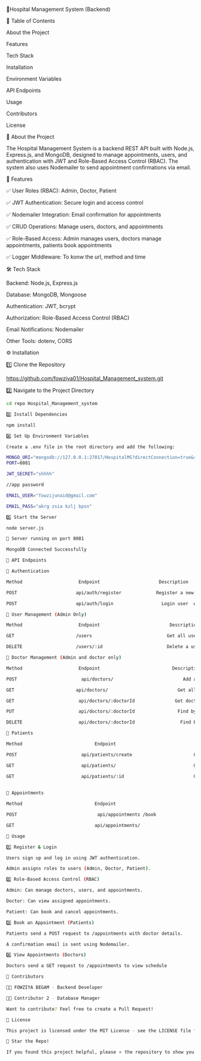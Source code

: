 🏥Hospital Management System (Backend)


📖 Table of Contents

About the Project

Features

Tech Stack

Installation

Environment Variables

API Endpoints

Usage

Contributors

License

📌 About the Project

The Hospital Management System is a backend REST API built with Node.js, Express.js, and MongoDB, designed to manage appointments, users, and authentication with JWT and Role-Based Access Control (RBAC). The system also uses Nodemailer to send appointment confirmations via email.

🚀 Features

✅ User Roles (RBAC): Admin, Doctor, Patient

✅ JWT Authentication: Secure login and access control

✅ Nodemailer Integration: Email confirmation for appointments

✅ CRUD Operations: Manage users, doctors, and appointments

✅ Role-Based Access: Admin manages users, doctors manage appointments, patients book appointments

✅ Logger Middleware: To konw the url, method and time

🛠 Tech Stack

Backend: Node.js, Express.js

Database: MongoDB, Mongoose

Authentication: JWT, bcrypt

Authorization: Role-Based Access Control (RBAC)

Email Notifications: Nodemailer

Other Tools: dotenv, CORS

⚙️ Installation

1️⃣ Clone the Repository

https://github.com/fowziya01/Hospital_Management_system.git

2️⃣ Navigate to the Project Directory  
   ```sh
   cd repo Hospital_Management_system

3️⃣ Install Dependencies

npm install

4️⃣ Set Up Environment Variables

Create a .env file in the root directory and add the following:

MONGO_URI="mongodb://127.0.0.1:27017/HospitalMS?directConnection=true&serverSelectionTimeoutMS=2000&appName=mongosh+2.3.8"
PORT=8081

JWT_SECRET="shhhh"

//app password

EMAIL_USER="fowzijunaid@gmail.com"

EMAIL_PASS="akrg zsia kzlj bpsn"

5️⃣ Start the Server

node server.js

🚀 Server running on port 8081

MongoDB Connected Successfully

📡 API Endpoints

🔹 Authentication

Method	                   Endpoint	                     Description

POST	                  api/auth/register	            Register a new user

POST	                  api/auth/login	              Login user  with JWT authentication

🔹 User Management (Admin Only)

Method	                   Endpoint	                         Description

GET	                      /users                         	Get all users

DELETE	                  /users/:id	                    Delete a user

🔹 Doctor Management (Admin and doctor only)

Method	                   Endpoint	                          Description

POST	                    api/doctors/	                      Add a new doctor (Added only by admin)

GET                       api/doctors/                      	Get all doctors(Accessible to All Authenticated Users)

GET                        api/doctors/:doctorId               Get doctors by Id (Accessible to All Authenticated Users)

PUT                        api/doctors/:doctorId                Find by Id and updating (Only Admin)

DELETE                     api/doctors/:doctorId                 Find by Id and delete (Only Admin)

🔹 Patients

Method	                         Endpoint                             	Description

POST                        api/patients/create                       Create a new patients

GET                         api/patients/                             Get all patients (Only accessible to doctors)

GET                         api/patients/:id                          Get patients by Id (Only accessible to doctors)
                   
                     
🔹 Appointments

Method	                         Endpoint                             	Description

POST	                          api/appointments /book               	Book an appointment	Patient only by admin

GET                              api/appointments/                      Only Doctor can view appointments

🎯 Usage

1️⃣ Register & Login

Users sign up and log in using JWT authentication.

Admin assigns roles to users (Admin, Doctor, Patient).

2️⃣ Role-Based Access Control (RBAC)

Admin: Can manage doctors, users, and appointments.

Doctor: Can view assigned appointments.

Patient: Can book and cancel appointments.

3️⃣ Book an Appointment (Patients)

Patients send a POST request to /appointments with doctor details.

A confirmation email is sent using Nodemailer.

4️⃣ View Appointments (Doctors)

Doctors send a GET request to /appointments to view schedule

🤝 Contributors

👩‍💻 FOWZIYA BEGAM - Backend Developer

👨‍💻 Contributor 2 - Database Manager

Want to contribute? Feel free to create a Pull Request!

📜 License

This project is licensed under the MIT License - see the LICENSE file for details.

🌟 Star the Repo!

If you found this project helpful, please ⭐ the repository to show your support!











